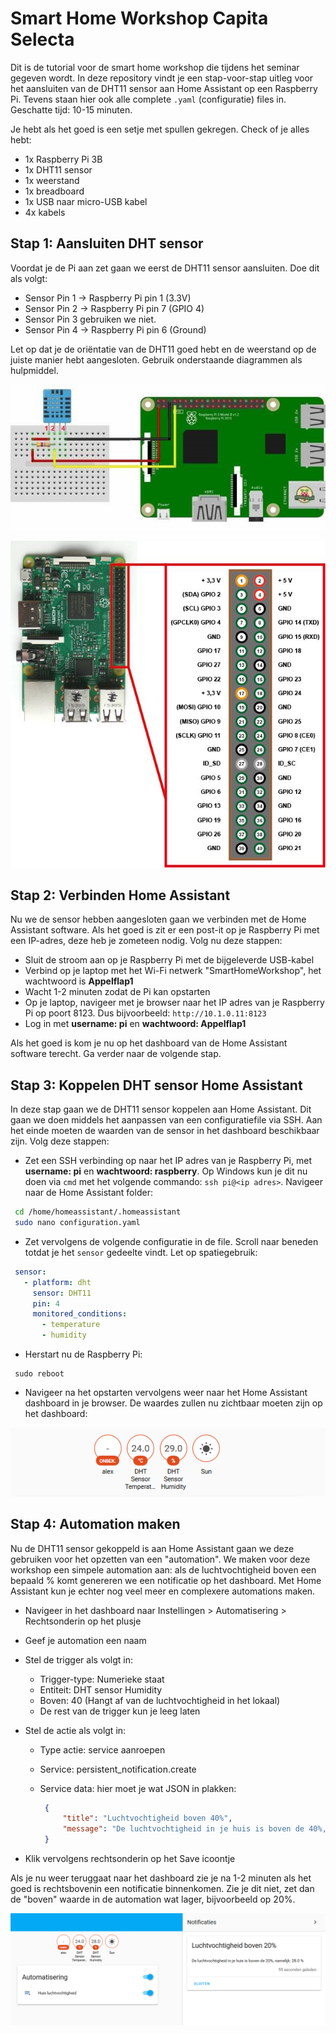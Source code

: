 # Smart Home Workshop Capita Selecta

Dit is de tutorial voor de smart home workshop die tijdens het seminar gegeven wordt. In deze repository vindt je een stap-voor-stap uitleg voor het aansluiten van de DHT11 sensor aan Home Assistant op een Raspberry Pi. Tevens staan hier ook alle complete `.yaml` (configuratie) files in. Geschatte tijd: 10-15 minuten.

Je hebt als het goed is een setje met spullen gekregen. Check of je alles hebt:

- 1x Raspberry Pi 3B
- 1x DHT11 sensor
- 1x weerstand
- 1x breadboard
- 1x USB naar micro-USB kabel
- 4x kabels

## Stap 1: Aansluiten DHT sensor

Voordat je de Pi aan zet gaan we eerst de DHT11 sensor aansluiten. Doe dit als volgt:

- Sensor Pin 1 -> Raspberry Pi pin 1 (3.3V)
- Sensor Pin 2 -> Raspberry Pi pin 7 (GPIO 4)
- Sensor Pin 3  gebruiken we niet.
- Sensor Pin 4 -> Raspberry Pi pin 6 (Ground)

Let op dat je de oriëntatie van de DHT11 goed hebt en de weerstand op de juiste manier hebt aangesloten. Gebruik onderstaande diagrammen als hulpmiddel.

![Aansluiting](aansluiting.jpg)

![GPIO pins](gpio.jpg)

## Stap 2: Verbinden Home Assistant

Nu we de sensor hebben aangesloten gaan we verbinden met de Home Assistant software. Als het goed is zit er een post-it op je Raspberry Pi met een IP-adres, deze heb je zometeen nodig. Volg nu deze stappen:

- Sluit de stroom aan op je Raspberry Pi met de bijgeleverde USB-kabel
- Verbind op je laptop met het Wi-Fi netwerk "SmartHomeWorkshop", het wachtwoord is **Appelflap1**
- Wacht 1-2 minuten zodat de Pi kan opstarten
- Op je laptop, navigeer met je browser naar het IP adres van je Raspberry Pi op poort 8123. Dus bijvoorbeeld: `http://10.1.0.11:8123`
- Log in met **username: pi** en **wachtwoord: Appelflap1**

Als het goed is kom je nu op het dashboard van de Home Assistant software terecht. Ga verder naar de volgende stap.

## Stap 3: Koppelen DHT sensor Home Assistant

In deze stap gaan we de DHT11 sensor koppelen aan Home Assistant. Dit gaan we doen middels het aanpassen van een configuratiefile via SSH. Aan het einde moeten de waarden van de sensor in het dashboard beschikbaar zijn. Volg deze stappen:

- Zet een SSH verbinding op naar het IP adres van je Raspberry Pi, met **username: pi** en **wachtwoord: raspberry**. Op Windows kun je dit nu doen via `cmd` met het volgende commando: `ssh pi@<ip adres>`. Navigeer naar de Home Assistant folder:

 ```bash
  cd /home/homeassistant/.homeassistant
  sudo nano configuration.yaml
  ```

- Zet vervolgens de volgende configuratie in de file. Scroll naar beneden totdat je het `sensor` gedeelte vindt. Let op spatiegebruik:

 ```yaml
  sensor:
    - platform: dht
      sensor: DHT11
      pin: 4
      monitored_conditions:
        - temperature
        - humidity
  ```

- Herstart nu de Raspberry Pi:

 ```shell
  sudo reboot
  ```

- Navigeer na het opstarten vervolgens weer naar het Home Assistant dashboard in je browser. De waardes zullen nu zichtbaar moeten zijn op het dashboard:

![DHT11 in dashboard](dashboard.png)

## Stap 4: Automation maken

Nu de DHT11 sensor gekoppeld is aan Home Assistant gaan we deze gebruiken voor het opzetten van een "automation". We maken voor deze workshop een simpele automation aan: als de luchtvochtigheid boven een bepaald % komt genereren we een notificatie op het dashboard. Met Home Assistant kun je echter nog veel meer en complexere automations maken.

- Navigeer in het dashboard naar Instellingen > Automatisering > Rechtsonderin op het plusje

- Geef je automation een naam

- Stel de trigger als volgt in:

  - Trigger-type: Numerieke staat
  - Entiteit: DHT sensor Humidity
  - Boven: 40 (Hangt af van de luchtvochtigheid in het lokaal)
  - De rest van de trigger kun je leeg laten

- Stel de actie als volgt in:

  - Type actie: service aanroepen

  - Service: persistent_notification.create

  - Service data: hier moet je wat JSON in plakken:

     ```json
      {
          "title": "Luchtvochtigheid boven 40%",
          "message": "De luchtvochtigheid in je huis is boven de 40%, namelijk: {{ states.sensor.dht_sensor_humidity.state_with_unit }}"
      }
      ```

- Klik vervolgens rechtsonderin op het Save icoontje

Als je nu weer teruggaat naar het dashboard zie je na 1-2 minuten als het goed is rechtsbovenin een notificatie binnenkomen. Zie je dit niet, zet dan de "boven" waarde in de automation wat lager, bijvoorbeeld op 20%.

![Eindsituatie](einde.png)
